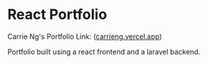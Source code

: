 # React Portfolio

Carrie Ng's Portfolio Link: ([carrieng.vercel.app](https://carrieng.vercel.app/))

Portfolio built using a react frontend and a laravel backend.


